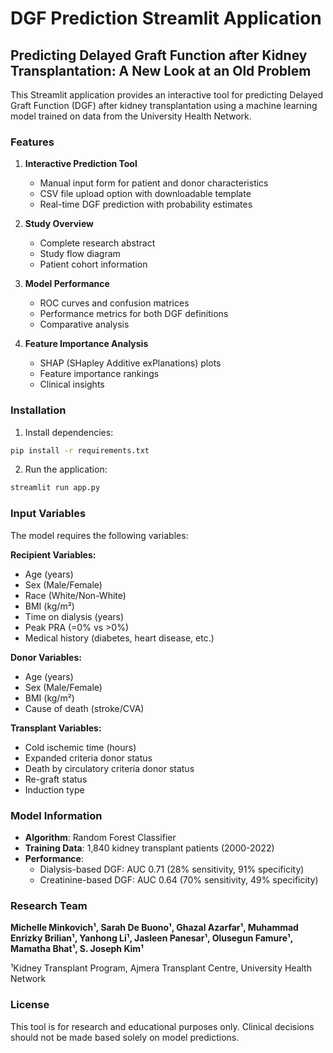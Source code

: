 # DGF Prediction Streamlit Application

## Predicting Delayed Graft Function after Kidney Transplantation: A New Look at an Old Problem

This Streamlit application provides an interactive tool for predicting Delayed Graft Function (DGF) after kidney transplantation using a machine learning model trained on data from the University Health Network.

### Features

1. **Interactive Prediction Tool**
   - Manual input form for patient and donor characteristics
   - CSV file upload option with downloadable template
   - Real-time DGF prediction with probability estimates

2. **Study Overview**
   - Complete research abstract
   - Study flow diagram
   - Patient cohort information

3. **Model Performance**
   - ROC curves and confusion matrices
   - Performance metrics for both DGF definitions
   - Comparative analysis

4. **Feature Importance Analysis**
   - SHAP (SHapley Additive exPlanations) plots
   - Feature importance rankings
   - Clinical insights

### Installation

1. Install dependencies:
```bash
pip install -r requirements.txt
```

2. Run the application:
```bash
streamlit run app.py
```

### Input Variables

The model requires the following variables:

**Recipient Variables:**
- Age (years)
- Sex (Male/Female)
- Race (White/Non-White)
- BMI (kg/m²)
- Time on dialysis (years)
- Peak PRA (=0% vs >0%)
- Medical history (diabetes, heart disease, etc.)

**Donor Variables:**
- Age (years)
- Sex (Male/Female)
- BMI (kg/m²)
- Cause of death (stroke/CVA)

**Transplant Variables:**
- Cold ischemic time (hours)
- Expanded criteria donor status
- Death by circulatory criteria donor status
- Re-graft status
- Induction type

### Model Information

- **Algorithm**: Random Forest Classifier
- **Training Data**: 1,840 kidney transplant patients (2000-2022)
- **Performance**: 
  - Dialysis-based DGF: AUC 0.71 (28% sensitivity, 91% specificity)
  - Creatinine-based DGF: AUC 0.64 (70% sensitivity, 49% specificity)

### Research Team

**Michelle Minkovich¹, Sarah De Buono¹, Ghazal Azarfar¹, Muhammad Enrizky Brilian¹, Yanhong Li¹, Jasleen Panesar¹, Olusegun Famure¹, Mamatha Bhat¹, S. Joseph Kim¹**

¹Kidney Transplant Program, Ajmera Transplant Centre, University Health Network

### License

This tool is for research and educational purposes only. Clinical decisions should not be made based solely on model predictions.
